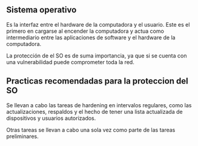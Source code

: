 ## Sistema operativo
Es la interfaz entre el hardware de la computadora y el usuario. Este es el primero en cargarse al encender la computadora y actua como intermediario entre las aplicaciones de software y el hardware de la computadora. 

La protección de el SO es de suma importancia, ya que si se cuenta con una vulnerabilidad puede comprometer toda la red. 

## Practicas recomendadas para la proteccion del SO

Se llevan a cabo las tareas de hardening en intervalos regulares, como las actualizaciones, respaldos y el hecho de tener una lista actualizada de dispositivos y usuarios autorizados. 

Otras tareas se llevan a cabo una sola vez como parte de las tareas preliminares. 


